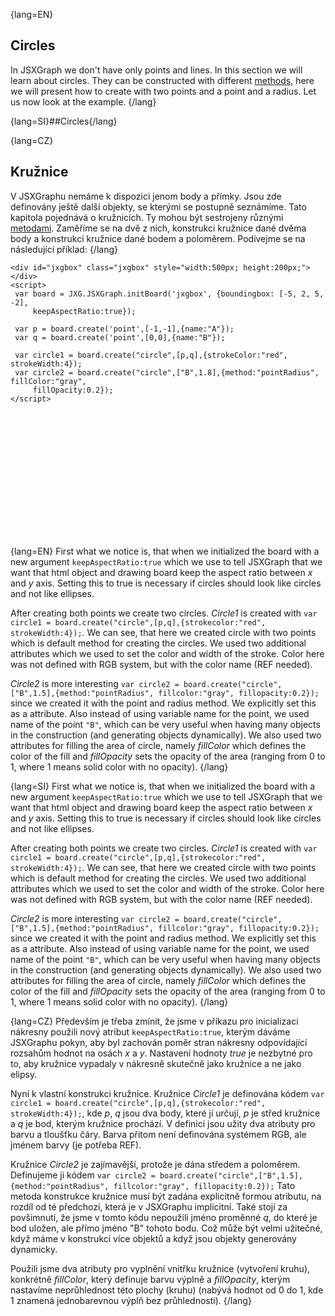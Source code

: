 {lang=EN}
## Circles

In JSXGraph we don't have only points and lines. In this section we will learn about circles. They can be constructed 
with different [methods](https://jsxgraph.uni-bayreuth.de/docs/symbols/JXG.Circle.html#method), here we will present how to
 create with two points and a point and a radius. 
Let us now look at the example.
{/lang}

{lang=SI}##Circles{/lang}

{lang=CZ}
## Kružnice

V JSXGraphu nemáme k dispozici jenom body a přímky. Jsou zde definovány ještě další objekty, se kterými se postupně seznámíme.
Tato kapitola pojednává o kružnicích. Ty mohou být sestrojeny různými [metodami](https://jsxgraph.uni-bayreuth.de/docs/symbols/JXG.Circle.html#method). 
Zaměříme se na dvě z nich, konstrukci kružnice dané dvěma body a konstrukci kružnice dané bodem a poloměrem.
Podívejme se na následující příklad:
{/lang}

```JS
<div id="jxgbox" class="jxgbox" style="width:500px; height:200px;"></div>
<script>
 var board = JXG.JSXGraph.initBoard('jxgbox', {boundingbox: [-5, 2, 5, -2],
     keepAspectRatio:true});

 var p = board.create('point',[-1,-1],{name:"A"});
 var q = board.create('point',[0,0],{name:"B"});

 var circle1 = board.create("circle",[p,q],{strokeColor:"red", strokeWidth:4});
 var circle2 = board.create("circle",["B",1.8],{method:"pointRadius", fillColor:"gray", 
     fillOpacity:0.2});
</script>
```


<div id="jxgbox" class="jxgbox" style="width:500px; height:200px;"></div>
<script>
 var board = JXG.JSXGraph.initBoard('jxgbox', {boundingbox: [-5, 2, 5, -2],keepAspectRatio:true});
 var p = board.create('point',[-1,-1],{name:"A"});
 var q = board.create('point',[0,0],{name:"B"});
 var circle1 = board.create("circle",[p,q],{strokeColor:"red", strokeWidth:4});
 var circle2 = board.create("circle",["B",1.8],{method:"pointRadius", fillColor:"gray", fillOpacity:0.2});
</script>

{lang=EN}
First what we notice is, that when we initialized the board with a new argument `keepAspectRatio:true` which we use
to tell JSXGraph that we want that html object and drawing board keep the aspect ratio between $x$ and $y$ axis. Setting this to
true is necessary if circles should look like circles and not like ellipses. 

After creating both points we create two circles. _Circle1_ is created with `var circle1 = board.create("circle",[p,q],{strokecolor:"red", strokeWidth:4});`.
We can see, that here we created circle with two points which is default method for creating the circles. We used 
two additional attributes which we used to set the color and width of the stroke. Color here was not defined with 
RGB system, but with the color name (REF needed). 

_Circle2_ is more interesting `var circle2 = board.create("circle",["B",1.5],{method:"pointRadius", fillcolor:"gray", fillopacity:0.2});`
since we created it with the point and radius method. We explicitly set this as a attribute.
Also instead of using variable name for the point, we used name of the point `"B"`, which can be very useful when having 
many objects in the construction (and generating objects dynamically). We also used two attributes for filling the area of circle,
namely _fillColor_ which defines the color of the fill and _fillOpacity_ sets the opacity of the area (ranging from $0$ to $1$, where $1$ means solid color with no opacity).
{/lang}

{lang=SI}
First what we notice is, that when we initialized the board with a new argument `keepAspectRatio:true` which we use
to tell JSXGraph that we want that html object and drawing board keep the aspect ratio between $x$ and $y$ axis. Setting this to
true is necessary if circles should look like circles and not like ellipses. 

After creating both points we create two circles. _Circle1_ is created with `var circle1 = board.create("circle",[p,q],{strokecolor:"red", strokeWidth:4});`.
We can see, that here we created circle with two points which is default method for creating the circles. We used 
two additional attributes which we used to set the color and width of the stroke. Color here was not defined with 
RGB system, but with the color name (REF needed). 

_Circle2_ is more interesting `var circle2 = board.create("circle",["B",1.5],{method:"pointRadius", fillcolor:"gray", fillopacity:0.2});`
since we created it with the point and radius method. We explicitly set this as a attribute.
Also instead of using variable name for the point, we used name of the point `"B"`, which can be very useful when having 
many objects in the construction (and generating objects dynamically). We also used two attributes for filling the area of circle,
namely _fillColor_ which defines the color of the fill and _fillOpacity_ sets the opacity of the area (ranging from $0$ to $1$, where $1$ means solid color with no opacity).
{/lang}

{lang=CZ}
Především je třeba zmínit, že jsme v příkazu pro inicializaci nákresny použili nový atribut `keepAspectRatio:true`, kterým
dáváme JSXGraphu pokyn, aby byl zachován poměr stran nákresny odpovídající rozsahům hodnot na osách $x$ a $y$.
Nastavení hodnoty *true* je nezbytné pro to, aby kružnice vypadaly v nákresně skutečně jako kružnice a ne jako elipsy. 

Nyní k vlastní konstrukci kružnice. Kružnice _Circle1_ je definována kódem `var circle1 = board.create("circle",[p,q],{strokecolor:"red", strokeWidth:4});`,
kde *p*, *q* jsou dva body, které jí určují, *p* je střed kružnice a *q* je bod, kterým kružnice prochází. V definici jsou užity dva 
atributy pro barvu a tloušťku čáry. Barva přitom není definována systémem RGB, ale jménem barvy (je potřeba REF). 

Kružnice _Circle2_ je zajímavější, protože je dána středem a poloměrem. Definujeme ji kódem
`var circle2 = board.create("circle",["B",1.5],{method:"pointRadius", fillcolor:"gray", fillopacity:0.2});`
Tato metoda konstrukce kružnice musí být zadána explicitně formou atributu, na rozdíl od té předchozí, která je v JSXGraphu implicitní.
Také stojí za povšimnutí, že jsme v tomto kódu nepoužili jméno proměnné *q*, do které je bod uložen, ale přímo jméno "B" tohoto bodu.
Což může být velmi užitečné, když máme v konstrukci více objektů a když jsou objekty generovány dynamicky. 

Použili jsme dva atributy pro vyplnění vnitřku kružnice (vytvoření kruhu), konkrétně _fillColor_, který definuje barvu
výplně a _fillOpacity_, kterým nastavíme neprůhlednost této plochy (kruhu) 
(nabývá hodnot od $0$ do $1$, kde $1$ znamená jednobarevnou výplň bez průhlednosti).
{/lang}




